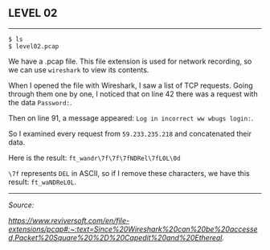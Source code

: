 ## LEVEL 02

---

```shell
$ ls
$ level02.pcap
```

We have a .pcap file. This file extension is used for network recording, so we can use `wireshark` to view its contents.

When I opened the file with Wireshark, I saw a list of TCP requests. Going through them one by one, I noticed that on line 42 there was a request with the data `Password:`.

Then on line 91, a message appeared: `Log in incorrect ww wbugs login:`.

So I examined every request from `59.233.235.218` and concatenated their data.

Here is the result: `ft_wandr\7f\7f\7fNDRel\7fL0L\0d`

`\7f` represents `DEL` in ASCII, so if I remove these characters, we have this result: `ft_waNDReL0L`.

---

*Source:*

*https://www.reviversoft.com/en/file-extensions/pcap#:~:text=Since%20Wireshark%20can%20be%20accessed,Packet%20Square%20%2D%20Capedit%20and%20Ethereal.*